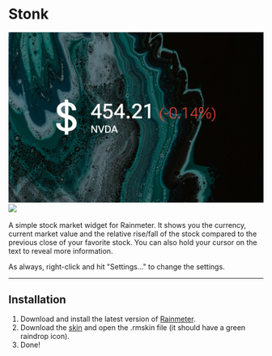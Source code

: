 # Stonk

![](Stonk-1500px.jpg)  
![](https://img.shields.io/github/downloads/adriaanjelle/Stonk/total?style=for-the-badge&labelColor=183535&color=183535)

A simple stock market widget for Rainmeter. It shows you the currency, current market value and the relative rise/fall of the stock compared to the previous close of your favorite stock. You can also hold your cursor on the text to reveal more information.

As always, right-click and hit "Settings..." to change the settings.

----

## Installation

1. Download and install the latest version of [Rainmeter](https://www.rainmeter.net/).  
2. Download the [skin](https://github.com/adriaanjelle/Stonk/releases/latest) and open the .rmskin file (it should have a green raindrop icon).  
3. Done!
